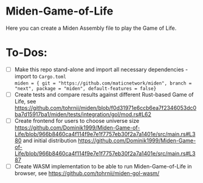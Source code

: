# Miden-Game-of-Life
Here you can create a Miden Assembly file to play the Game of Life. 

# To-Dos:

- [ ] Make this repo stand-alone and import all necessary dependencies - import to `Cargo.toml`  
`miden = { git = "https://github.com/maticnetwork/miden", branch = "next", package = "miden", default-features = false}`
- [ ] Create tests and compare results against different Rust-based Game of Life, see https://github.com/tohrnii/miden/blob/f0d31971e6ccb6ea7f2346053dc0ba7d15917ba1/miden/tests/integration/gol/mod.rs#L62
- [ ] Create frontend for users to choose universe size https://github.com/Dominik1999/Miden-Game-of-Life/blob/966b8460ca4f114f9e7e1f7757eb30f2a7a1401e/src/main.rs#L380 and initial distribution https://github.com/Dominik1999/Miden-Game-of-Life/blob/966b8460ca4f114f9e7e1f7757eb30f2a7a1401e/src/main.rs#L387
- [ ] Create WASM implementation to be able to run Miden-Game-of-Life in browser, see https://github.com/tohrnii/miden-gol-wasm/
